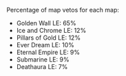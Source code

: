 <!--
.. title: 2020 Season 2 Travel Advisory
.. slug: 2020-map-vetos
.. date: 2020-07-07 08:00:50 UTC
.. tags: maps
.. category: 
.. link: 
.. description: The most vetoed maps in the map pool.
.. type: text
.. status: featured
-->

Percentage of map vetos for each map:

* Golden Wall LE: 65%
* Ice and Chrome LE: 12%
* Pillars of Gold LE: 12%
* Ever Dream LE: 10%
* Eternal Empire LE: 9%
* Submarine LE: 9%
* Deathaura LE: 7%
